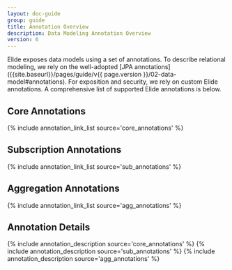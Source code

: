 ```yaml
---
layout: doc-guide
group: guide
title: Annotation Overview
description: Data Modeling Annotation Overview
version: 6
---
```

<style>
.annotation-list {
    font-size: 14pt;
    margin: 0 auto;
    max-width: 800px;
}

.annotation-list .list-label {
    font-weight: bold;
}

.annotation-list .list-value {
    margin-left: 10px;
}

.annotation-list .code-font {
    font-family: "Courier New", Courier, monospace;
    margin-left: 10px;
}
</style>

Elide exposes data models using a set of annotations. To describe relational modeling, we rely on the well-adopted [JPA annotations]({{site.baseurl}}/pages/guide/v{{ page.version }}/02-data-model#annotations). For exposition and security, we rely on custom Elide annotations. A comprehensive list of supported Elide annotations is below.

## Core Annotations

{% include annotation_link_list source='core_annotations' %}

## Subscription Annotations

{% include annotation_link_list source='sub_annotations' %}

## Aggregation Annotations

{% include annotation_link_list source='agg_annotations' %}

## Annotation Details

{% include annotation_description source='core_annotations' %}
{% include annotation_description source='sub_annotations' %}
{% include annotation_description source='agg_annotations' %}
